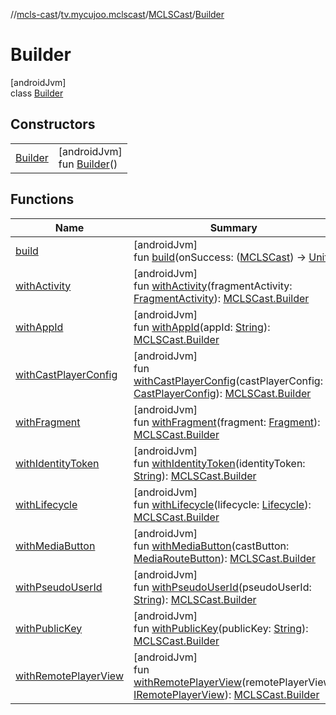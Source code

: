 //[mcls-cast](../../../../index.md)/[tv.mycujoo.mclscast](../../index.md)/[MCLSCast](../index.md)/[Builder](index.md)

# Builder

[androidJvm]\
class [Builder](index.md)

## Constructors

| | |
|---|---|
| [Builder](-builder.md) | [androidJvm]<br>fun [Builder](-builder.md)() |

## Functions

| Name | Summary |
|---|---|
| [build](build.md) | [androidJvm]<br>fun [build](build.md)(onSuccess: ([MCLSCast](../index.md)) -&gt; [Unit](https://kotlinlang.org/api/latest/jvm/stdlib/kotlin/-unit/index.html)) |
| [withActivity](with-activity.md) | [androidJvm]<br>fun [withActivity](with-activity.md)(fragmentActivity: [FragmentActivity](https://developer.android.com/reference/kotlin/androidx/fragment/app/FragmentActivity.html)): [MCLSCast.Builder](index.md) |
| [withAppId](with-app-id.md) | [androidJvm]<br>fun [withAppId](with-app-id.md)(appId: [String](https://kotlinlang.org/api/latest/jvm/stdlib/kotlin/-string/index.html)): [MCLSCast.Builder](index.md) |
| [withCastPlayerConfig](with-cast-player-config.md) | [androidJvm]<br>fun [withCastPlayerConfig](with-cast-player-config.md)(castPlayerConfig: [CastPlayerConfig](../../../tv.mycujoo.mclscast.config/-cast-player-config/index.md)): [MCLSCast.Builder](index.md) |
| [withFragment](with-fragment.md) | [androidJvm]<br>fun [withFragment](with-fragment.md)(fragment: [Fragment](https://developer.android.com/reference/kotlin/androidx/fragment/app/Fragment.html)): [MCLSCast.Builder](index.md) |
| [withIdentityToken](with-identity-token.md) | [androidJvm]<br>fun [withIdentityToken](with-identity-token.md)(identityToken: [String](https://kotlinlang.org/api/latest/jvm/stdlib/kotlin/-string/index.html)): [MCLSCast.Builder](index.md) |
| [withLifecycle](with-lifecycle.md) | [androidJvm]<br>fun [withLifecycle](with-lifecycle.md)(lifecycle: [Lifecycle](https://developer.android.com/reference/kotlin/androidx/lifecycle/Lifecycle.html)): [MCLSCast.Builder](index.md) |
| [withMediaButton](with-media-button.md) | [androidJvm]<br>fun [withMediaButton](with-media-button.md)(castButton: [MediaRouteButton](https://developer.android.com/reference/kotlin/androidx/mediarouter/app/MediaRouteButton.html)): [MCLSCast.Builder](index.md) |
| [withPseudoUserId](with-pseudo-user-id.md) | [androidJvm]<br>fun [withPseudoUserId](with-pseudo-user-id.md)(pseudoUserId: [String](https://kotlinlang.org/api/latest/jvm/stdlib/kotlin/-string/index.html)): [MCLSCast.Builder](index.md) |
| [withPublicKey](with-public-key.md) | [androidJvm]<br>fun [withPublicKey](with-public-key.md)(publicKey: [String](https://kotlinlang.org/api/latest/jvm/stdlib/kotlin/-string/index.html)): [MCLSCast.Builder](index.md) |
| [withRemotePlayerView](with-remote-player-view.md) | [androidJvm]<br>fun [withRemotePlayerView](with-remote-player-view.md)(remotePlayerView: [IRemotePlayerView](../../../tv.mycujoo.mclscast.widget/-i-remote-player-view/index.md)): [MCLSCast.Builder](index.md) |

